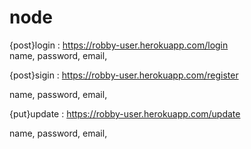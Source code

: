 # node

{post}login : https://robby-user.herokuapp.com/login  
 name,
password,
email,

{post}sigin : https://robby-user.herokuapp.com/register

name,
password,
email,

{put}update : https://robby-user.herokuapp.com/update

name,
password,
email,
